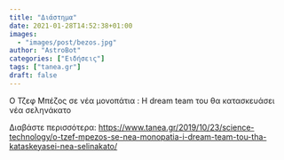 ```yaml
---
title: "Διάστημα"
date: 2021-01-28T14:52:38+01:00
images:
  - "images/post/bezos.jpg"
author: "AstroBot"
categories: ["Ειδήσεις"]
tags: ["tanea.gr"]
draft: false
---
```


Ο Τζεφ Μπέζος σε νέα μονοπάτια : Η dream team του θα κατασκευάσει νέα σεληνάκατο

Διαβάστε περισσότερα: https://www.tanea.gr/2019/10/23/science-technology/o-tzef-mpezos-se-nea-monopatia-i-dream-team-tou-tha-kataskeyasei-nea-selinakato/
